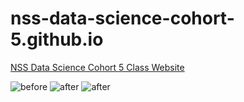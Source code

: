 # nss-data-science-cohort-5.github.io
[NSS Data Science Cohort 5 Class Website](https://nss-data-science-cohort-4.github.io/)

![before](assets/img/class_regular.jpg?raw=true)
![after](assets/img/class_fun1.png?raw=true)
![after](assets/img/class_fun2.png?raw=true)
